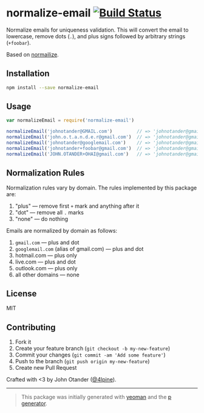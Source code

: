 # normalize-email [![Build Status](https://secure.travis-ci.org/johnotander/normalize-email.png?branch=master)](https://travis-ci.org/johnotander/normalize-email)

Normalize emails for uniqueness validation. This will convert the email to lowercase, remove dots (`.`), and plus signs
followed by arbitrary strings (`+foobar`).

Based on [normailize](https://github.com/soundcloud/normailize).

## Installation

```bash
npm install --save normalize-email
```

## Usage

```javascript
var normalizeEmail = require('normalize-email')

normalizeEmail('johnotander@GMAIL.com')         // => 'johnotander@gmail.com'
normalizeEmail('john.o.t.a.n.d.e.r@gmail.com')  // => 'johnotander@gmail.com'
normalizeEmail('johnotander@googlemail.com')    // => 'johnotander@gmail.com'
normalizeEmail('johnotander+foobar@gmail.com')  // => 'johnotander@gmail.com'
normalizeEmail('JOHN.OTANDER+OHAI@gmail.com')   // => 'johnotander@gmail.com'
```

## Normalization Rules

Normalization rules vary by domain. The rules implemented by this package are:
1. "plus" &mdash; remove first `+` mark and anything after it
1. "dot" &mdash; remove all `.` marks
1. "none" &mdash; do nothing

Emails are normalized by domain as follows:
1. `gmail.com` &mdash; plus and dot
1. `googlemail.com` (alias of gmail.com) &mdash; plus and dot
1. hotmail.com &mdash; plus only
1. live.com &mdash; plus and dot
1. outlook.com &mdash; plus only
1. all other domains &mdash; none

## License

MIT

## Contributing

1. Fork it
2. Create your feature branch (`git checkout -b my-new-feature`)
3. Commit your changes (`git commit -am 'Add some feature'`)
4. Push to the branch (`git push origin my-new-feature`)
5. Create new Pull Request

Crafted with <3 by John Otander ([@4lpine](https://twitter.com/4lpine)).

***

> This package was initially generated with [yeoman](http://yeoman.io) and the [p generator](https://github.com/johnotander/generator-p.git).
